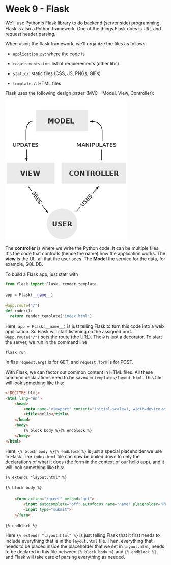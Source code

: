 # Week 9 - Flask

We'll use Python's Flask library to do backend (server side) programming. Flask is also a Python framework. One of the things Flask does is URL and request header parsing.

When using the flask framework, we'll organize the files as follows:

- `application.py`: where the code is

- `requirements.txt`: list of requierements (other libs)

- `static/`: static files (CSS, JS, PNGs, GIFs)

- `templates/`: HTML files

Flask uses the following design patter (MVC - Model, View, Controller):

![](flask_dp.png)

The **controller** is where we write the Python code. It can be multiple files. It's the code that controlls (hence the name) how the application works. The **view** is the UI...all that the user sees. The **Model** the service for the data, for example, SQL DB.

To build a Flask app, just statr with

```python
from flask import Flask, render_template

app = Flask(__name__)

@app.route("/")
def index():
  return render_template("index.html")
```

Here, `app = Flask(__name__)` is just telling Flask to turn this code into a web application. So Flask will start listening on the assigned port. `@app.route("/")` sets the route (the URL). The `@` is just a decorator. To start the server, we run in the command line

``` bash
flask run
```

In flas `request.args` is for GET, and `request.form` is for POST.

With Flask, we can factor out common content in HTML files. All these common declarations need to be saved in `templates/layout.html`. This file will look something like this:

```html
<!DOCTYPE html>
<html lang="en">
    <head>
        <meta name="viewport" content="initial-scale=1, width=device-width">
        <title>hello</title>
    </head>
    <body>
        {% block body %}{% endblock %}
    </body>
</html>
```

Here, `{% block body %}{% endblock %}` is just a special placeholder we use in Flask. The `index.html` file can now be boiled down to only the declarations of what it does (the form in the context of our hello app), and it will look something like this:

``` html
{% extends "layout.html" %}

{% block body %}

    <form action="/greet" method="get">
        <input autocomplete="off" autofocus name="name" placeholder="Name" type="text">
        <input type="submit">
    </form>

{% endblock %}
```

Here `{% extends "layout.html" %}` is just telling Flask that it first needs to include everything that is in the `layout.html` file. Then, everything that needs to be placed inside the placeholder that we set in `layout.html`, needs to be declared in this file between `{% block body %}` and `{% endblock %}`, and Flask will take care of parsing everything as needed.

